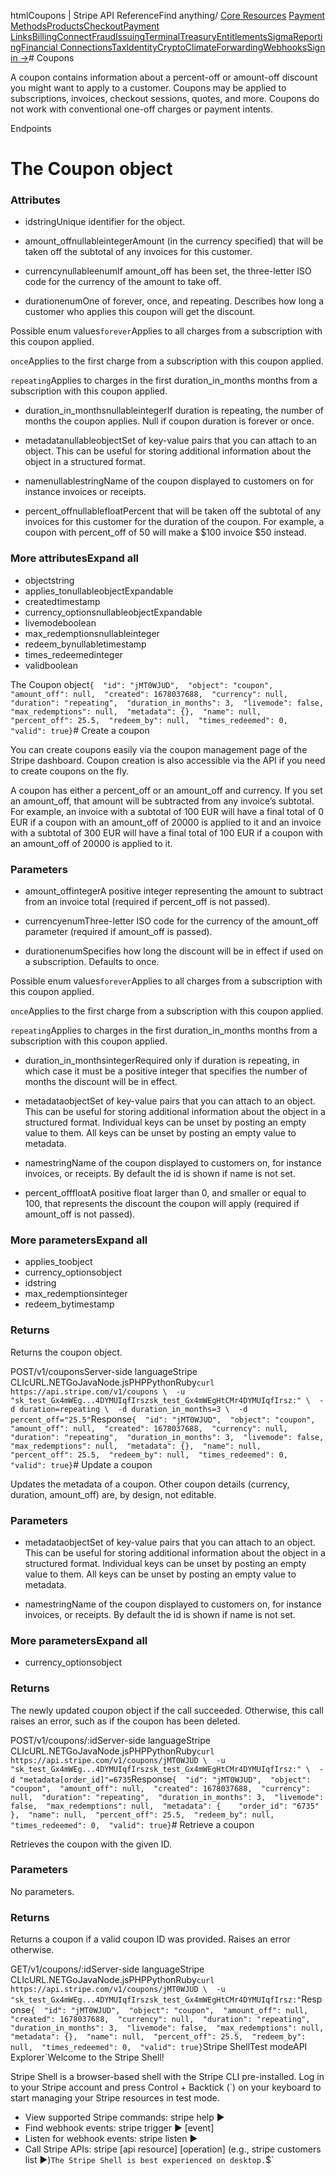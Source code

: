 htmlCoupons | Stripe API Reference[](/api)Find anything/
[Core Resources](#)
[Payment Methods](#)[Products](#)[Checkout](#)[Payment Links](#)[Billing](#)[Connect](#)[Fraud](#)[Issuing](#)[Terminal](#)[Treasury](#)[Entitlements](#)[Sigma](#)[Reporting](#)[Financial Connections](#)[Tax](#)[Identity](#)[Crypto](#)[Climate](#)[Forwarding](#)[Webhooks](#)[Sign in →](https://dashboard.stripe.com/login)# Coupons

A coupon contains information about a percent-off or amount-off discount you might want to apply to a customer. Coupons may be applied to subscriptions, invoices, checkout sessions, quotes, and more. Coupons do not work with conventional one-off charges or payment intents.

Endpoints
# The Coupon object

### Attributes

- idstringUnique identifier for the object.


- amount_offnullableintegerAmount (in the currency specified) that will be taken off the subtotal of any invoices for this customer.


- currencynullableenumIf amount_off has been set, the three-letter ISO code for the currency of the amount to take off.


- durationenumOne of forever, once, and repeating. Describes how long a customer who applies this coupon will get the discount.

Possible enum values`forever`Applies to all charges from a subscription with this coupon applied.

`once`Applies to the first charge from a subscription with this coupon applied.

`repeating`Applies to charges in the first duration_in_months months from a subscription with this coupon applied.


- duration_in_monthsnullableintegerIf duration is repeating, the number of months the coupon applies. Null if coupon duration is forever or once.


- metadatanullableobjectSet of key-value pairs that you can attach to an object. This can be useful for storing additional information about the object in a structured format.


- namenullablestringName of the coupon displayed to customers on for instance invoices or receipts.


- percent_offnullablefloatPercent that will be taken off the subtotal of any invoices for this customer for the duration of the coupon. For example, a coupon with percent_off of 50 will make a $100 invoice $50 instead.



### More attributesExpand all

- objectstring
- applies_tonullableobjectExpandable
- createdtimestamp
- currency_optionsnullableobjectExpandable
- livemodeboolean
- max_redemptionsnullableinteger
- redeem_bynullabletimestamp
- times_redeemedinteger
- validboolean

The Coupon object`{  "id": "jMT0WJUD",  "object": "coupon",  "amount_off": null,  "created": 1678037688,  "currency": null,  "duration": "repeating",  "duration_in_months": 3,  "livemode": false,  "max_redemptions": null,  "metadata": {},  "name": null,  "percent_off": 25.5,  "redeem_by": null,  "times_redeemed": 0,  "valid": true}`# Create a coupon

You can create coupons easily via the coupon management page of the Stripe dashboard. Coupon creation is also accessible via the API if you need to create coupons on the fly.

A coupon has either a percent_off or an amount_off and currency. If you set an amount_off, that amount will be subtracted from any invoice’s subtotal. For example, an invoice with a subtotal of 100 EUR will have a final total of 0 EUR if a coupon with an amount_off of 20000 is applied to it and an invoice with a subtotal of 300 EUR will have a final total of 100 EUR if a coupon with an amount_off of 20000 is applied to it.

### Parameters

- amount_offintegerA positive integer representing the amount to subtract from an invoice total (required if percent_off is not passed).


- currencyenumThree-letter ISO code for the currency of the amount_off parameter (required if amount_off is passed).


- durationenumSpecifies how long the discount will be in effect if used on a subscription. Defaults to once.

Possible enum values`forever`Applies to all charges from a subscription with this coupon applied.

`once`Applies to the first charge from a subscription with this coupon applied.

`repeating`Applies to charges in the first duration_in_months months from a subscription with this coupon applied.


- duration_in_monthsintegerRequired only if duration is repeating, in which case it must be a positive integer that specifies the number of months the discount will be in effect.


- metadataobjectSet of key-value pairs that you can attach to an object. This can be useful for storing additional information about the object in a structured format. Individual keys can be unset by posting an empty value to them. All keys can be unset by posting an empty value to metadata.


- namestringName of the coupon displayed to customers on, for instance invoices, or receipts. By default the id is shown if name is not set.


- percent_offfloatA positive float larger than 0, and smaller or equal to 100, that represents the discount the coupon will apply (required if amount_off is not passed).



### More parametersExpand all

- applies_toobject
- currency_optionsobject
- idstring
- max_redemptionsinteger
- redeem_bytimestamp

### Returns

Returns the coupon object.

POST/v1/couponsServer-side languageStripe CLIcURL.NETGoJavaNode.jsPHPPythonRuby[](#)[](#)`curl https://api.stripe.com/v1/coupons \  -u "sk_test_Gx4mWEg...4DYMUIqfIrszsk_test_Gx4mWEgHtCMr4DYMUIqfIrsz:" \  -d duration=repeating \  -d duration_in_months=3 \  -d percent_off="25.5"`Response`{  "id": "jMT0WJUD",  "object": "coupon",  "amount_off": null,  "created": 1678037688,  "currency": null,  "duration": "repeating",  "duration_in_months": 3,  "livemode": false,  "max_redemptions": null,  "metadata": {},  "name": null,  "percent_off": 25.5,  "redeem_by": null,  "times_redeemed": 0,  "valid": true}`# Update a coupon

Updates the metadata of a coupon. Other coupon details (currency, duration, amount_off) are, by design, not editable.

### Parameters

- metadataobjectSet of key-value pairs that you can attach to an object. This can be useful for storing additional information about the object in a structured format. Individual keys can be unset by posting an empty value to them. All keys can be unset by posting an empty value to metadata.


- namestringName of the coupon displayed to customers on, for instance invoices, or receipts. By default the id is shown if name is not set.



### More parametersExpand all

- currency_optionsobject

### Returns

The newly updated coupon object if the call succeeded. Otherwise, this call raises an error, such as if the coupon has been deleted.

POST/v1/coupons/:idServer-side languageStripe CLIcURL.NETGoJavaNode.jsPHPPythonRuby[](#)[](#)`curl https://api.stripe.com/v1/coupons/jMT0WJUD \  -u "sk_test_Gx4mWEg...4DYMUIqfIrszsk_test_Gx4mWEgHtCMr4DYMUIqfIrsz:" \  -d "metadata[order_id]"=6735`Response`{  "id": "jMT0WJUD",  "object": "coupon",  "amount_off": null,  "created": 1678037688,  "currency": null,  "duration": "repeating",  "duration_in_months": 3,  "livemode": false,  "max_redemptions": null,  "metadata": {    "order_id": "6735"  },  "name": null,  "percent_off": 25.5,  "redeem_by": null,  "times_redeemed": 0,  "valid": true}`# Retrieve a coupon

Retrieves the coupon with the given ID.

### Parameters

No parameters.

### Returns

Returns a coupon if a valid coupon ID was provided. Raises an error otherwise.

GET/v1/coupons/:idServer-side languageStripe CLIcURL.NETGoJavaNode.jsPHPPythonRuby[](#)[](#)`curl https://api.stripe.com/v1/coupons/jMT0WJUD \  -u "sk_test_Gx4mWEg...4DYMUIqfIrszsk_test_Gx4mWEgHtCMr4DYMUIqfIrsz:"`Response`{  "id": "jMT0WJUD",  "object": "coupon",  "amount_off": null,  "created": 1678037688,  "currency": null,  "duration": "repeating",  "duration_in_months": 3,  "livemode": false,  "max_redemptions": null,  "metadata": {},  "name": null,  "percent_off": 25.5,  "redeem_by": null,  "times_redeemed": 0,  "valid": true}`Stripe ShellTest modeAPI Explorer[](https://stripe.com/docs/stripe-cli#install)`Welcome to the Stripe Shell!

Stripe Shell is a browser-based shell with the Stripe CLI pre-installed. Log in to your
Stripe account and press Control + Backtick (`) on your keyboard to start managing your Stripe
resources in test mode.

- View supported Stripe commands: stripe help ▶️
- Find webhook events: stripe trigger ▶️ [event]
- Listen for webhook events: stripe listen ▶
- Call Stripe APIs: stripe [api resource] [operation] (e.g., stripe customers list ▶️)`The Stripe Shell is best experienced on desktop.`$`
